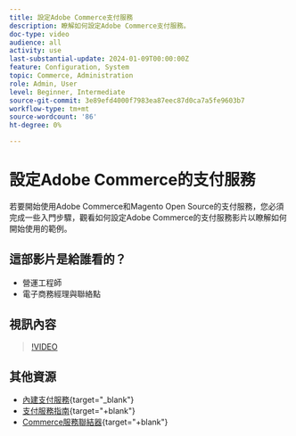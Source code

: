 ```yaml
---
title: 設定Adobe Commerce支付服務
description: 瞭解如何設定Adobe Commerce支付服務。
doc-type: video
audience: all
activity: use
last-substantial-update: 2024-01-09T00:00:00Z
feature: Configuration, System
topic: Commerce, Administration
role: Admin, User
level: Beginner, Intermediate
source-git-commit: 3e89efd4000f7983ea87eec87d0ca7a5fe9603b7
workflow-type: tm+mt
source-wordcount: '86'
ht-degree: 0%

---
```


# 設定Adobe Commerce的支付服務

若要開始使用Adobe Commerce和Magento Open Source的支付服務，您必須完成一些入門步驟，觀看如何設定Adobe Commerce的支付服務影片以瞭解如何開始使用的範例。

## 這部影片是給誰看的？

- 營運工程師
- 電子商務經理與聯絡點

## 視訊內容

>[!VIDEO](https://video.tv.adobe.com/v/3425957?learn=on)

## 其他資源

- [內建支付服務](https://experienceleague.adobe.com/docs/commerce-merchant-services/payment-services/get-started/onboard.html){target="_blank"}
- [支付服務指南](https://experienceleague.adobe.com/docs/commerce-merchant-services/payment-services/guide-overview.html){target="+blank"}
- [Commerce服務聯結器](https://experienceleague.adobe.com/docs/commerce-merchant-services/user-guides/integration-services/saas.html){target="+blank"}
